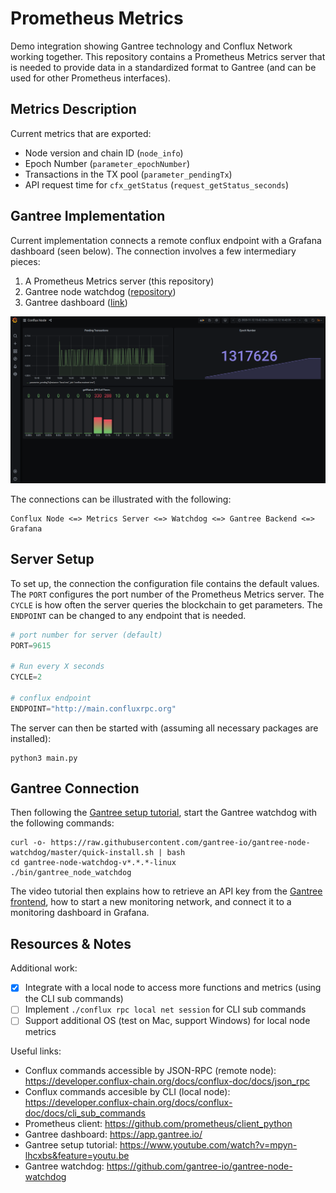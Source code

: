 # Prometheus Metrics

Demo integration showing Gantree technology and Conflux Network working together. This repository contains a Prometheus Metrics server that is needed to provide data in a standardized format to Gantree (and can be used for other Prometheus interfaces).

## Metrics Description
Current metrics that are exported:
- Node version and chain ID (`node_info`)
- Epoch Number (`parameter_epochNumber`)
- Transactions in the TX pool (`parameter_pendingTx`)
- API request time for `cfx_getStatus` (`request_getStatus_seconds`)

## Gantree Implementation
Current implementation connects a remote conflux endpoint with a Grafana dashboard (seen below). The connection involves a few intermediary pieces:
1. A Prometheus Metrics server (this repository)
2. Gantree node watchdog ([repository](https://github.com/gantree-io/gantree-node-watchdog))
3. Gantree dashboard ([link](https://app.gantree.io/))

![](./images/demo_dashboard.png)

The connections can be illustrated with the following:
```
Conflux Node <=> Metrics Server <=> Watchdog <=> Gantree Backend <=> Grafana
```

## Server Setup
To set up, the connection the configuration file contains the default values. The `PORT` configures the port number of the Prometheus Metrics server. The `CYCLE` is how often the server queries the blockchain to get parameters. The `ENDPOINT` can be changed to any endpoint that is needed.
```python
# port number for server (default)
PORT=9615

# Run every X seconds
CYCLE=2

# conflux endpoint
ENDPOINT="http://main.confluxrpc.org"
```

The server can then be started with (assuming all necessary packages are installed):
```
python3 main.py
```

## Gantree Connection
Then following the [Gantree setup tutorial](https://www.youtube.com/watch?v=mpyn-lhcxbs&feature=youtu.be), start the Gantree watchdog with the following commands:
```
curl -o- https://raw.githubusercontent.com/gantree-io/gantree-node-watchdog/master/quick-install.sh | bash
cd gantree-node-watchdog-v*.*.*-linux
./bin/gantree_node_watchdog
```

The video tutorial then explains how to retrieve an API key from the [Gantree frontend](https://app.gantree.io/), how to start a new monitoring network, and connect it to a monitoring dashboard in Grafana.

## Resources & Notes
Additional work:
- [x] Integrate with a local node to access more functions and metrics (using the CLI sub commands)
- [ ] Implement `./conflux rpc local net session` for CLI sub commands
- [ ] Support additional OS (test on Mac, support Windows) for local node metrics

Useful links:
- Conflux commands accessible by JSON-RPC (remote node): https://developer.conflux-chain.org/docs/conflux-doc/docs/json_rpc
- Conflux commands accesible by CLI (local node): https://developer.conflux-chain.org/docs/conflux-doc/docs/cli_sub_commands
- Prometheus client: https://github.com/prometheus/client_python
- Gantree dashboard: https://app.gantree.io/
- Gantree setup tutorial: https://www.youtube.com/watch?v=mpyn-lhcxbs&feature=youtu.be
- Gantree watchdog: https://github.com/gantree-io/gantree-node-watchdog
